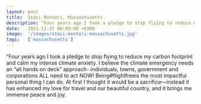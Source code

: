 ```yaml
---
layout: post
title:  Staci Montori, Massachusetts
description: “Four years ago I took a pledge to stop flying to reduce my carbon footprint and calm my intense climate anxiety. I believe the climate emergency need...
date:   2021-12-31 00:00:00 +0300
image:  '/images/staci-montori-massachusetts.jpg'
tags:   ['massachusetts']
---
```

“Four years ago I took a pledge to stop flying to reduce my carbon footprint and calm my intense climate anxiety. I believe the climate emergency needs an “all hands on deck” approach- individuals, towns, government and corporations ALL need to act NOW! Being#flightfreeis the most impactful personal thing I can do. At first I thought it would be a sacrifice—instead it has enhanced my love for travel and our beautiful country, and it brings me immense peace and joy.

